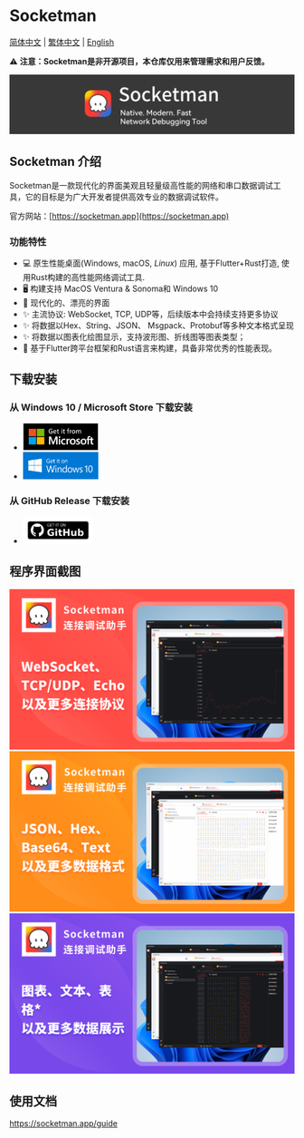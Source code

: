 # Socketman

[简体中文](./README_CN.md) | [繁体中文](./README_HK.md) | [English](./README.md)

⚠️ **注意：Socketman是非开源项目，本仓库仅用来管理需求和用户反馈。**

<div align="center">
<img src="images/app-banner.png" />
</div>

## Socketman 介绍

Socketman是一款现代化的界面美观且轻量级高性能的网络和串口数据调试工具，它的目标是为广大开发者提供高效专业的数据调试软件。

官方网站：[https://socketman.app](https://socketman.app)

### 功能特性

- 💻 原生性能桌面(Windows, macOS, *Linux*) 应用, 基于Flutter+Rust打造, 使用Rust构建的高性能网络调试工具.
- 🖥️ 构建支持 MacOS Ventura & Sonoma和 Windows 10
- 🎊 现代化的、漂亮的界面
- ✨ 主流协议: WebSocket, TCP, UDP等，后续版本中会持续支持更多协议
- ✨ 将数据以Hex、String、JSON、 Msgpack、Protobuf等多种文本格式呈现
- ✨ 将数据以图表化绘图显示，支持波形图、折线图等图表类型；
- 🎇 基于Flutter跨平台框架和Rust语言来构建，具备非常优秀的性能表现。

## 下载安装

### 从 Windows 10 / Microsoft Store 下载安装

- [<img src="images/get-it-on-microsoft-store.png" height="48"/>](https://apps.microsoft.com/detail/9nn916nb3wtt?cid=DevShareMCLPCS&hl=zh-CN)
- [<img src="images/get-it-on-windows-10.png" height="48"/>](https://apps.microsoft.com/detail/9nn916nb3wtt?cid=DevShareMCLPCS&hl=zh-CN)

### 从 GitHub Release 下载安装

- [<img src="images/get-it-on-github.png" height="48"/>](https://github.com/socketmanapp/desktop/releases/tag/v0.7.0)

## 程序界面截图

![Socketman Screen Snapshot, Protocols](screenshots/Cover-1-protocols-zh.png)
![Socketman Screen Snapshot, Formats](screenshots/Cover-2-formats-zh.png)
![Socketman Screen Snapshot, Formats](screenshots/Cover-3-charts-zh.png)


## 使用文档

https://socketman.app/guide

